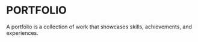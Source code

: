 # PORTFOLIO
A portfolio is a collection of work that showcases skills, achievements, and experiences.
